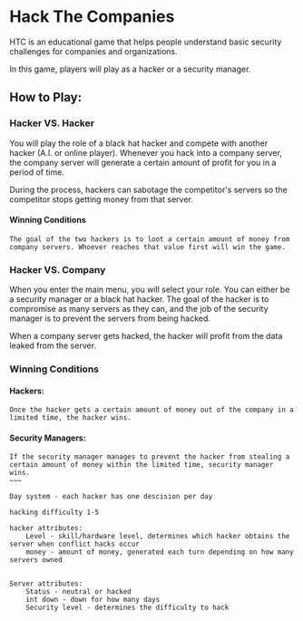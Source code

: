 # Hack The Companies

HTC is an educational game that helps people understand basic security challenges for companies and organizations.

In this game, players will play as a hacker or a security manager.

## How to Play:

### Hacker VS. Hacker
You will play the role of a black hat hacker and compete with another hacker (A.I. or online player). Whenever you hack into a company server, the company server will generate a certain amount of profit for you in a period of time. 

During the process, hackers can sabotage the competitor's servers so the competitor stops getting money from that server.

#### Winning Conditions
~~~~
The goal of the two hackers is to loot a certain amount of money from company servers. Whoever reaches that value first will win the game.
~~~~

### Hacker VS. Company

When you enter the main menu, you will select your role. You can either be a security manager or a black hat hacker. The goal of the hacker is to compromise as many servers as they can, and the job of the security manager is to prevent the servers from being hacked.

When a company server gets hacked, the hacker will profit from the data leaked from the server.

### Winning Conditions
#### Hackers:
~~~~
Once the hacker gets a certain amount of money out of the company in a limited time, the hacker wins.
~~~~

#### Security Managers:
~~~~
If the security manager manages to prevent the hacker from stealing a certain amount of money within the limited time, security manager wins.
~~~

Day system - each hacker has one descision per day

hacking difficulty 1-5

hacker attributes:
	Level - skill/hardware level, determines which hacker obtains the server when conflict hacks occur
	money - amount of money, generated each turn depending on how many servers owned
	

Server attributes:
	Status - neutral or hacked
	int down - down for how many days
	Security level - determines the difficulty to hack


